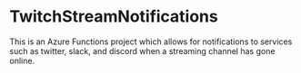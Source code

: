 # TwitchStreamNotifications

This is an Azure Functions project which allows for notifications to services such as twitter, slack, and discord when a streaming channel has gone online.